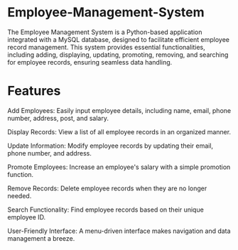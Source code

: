 # Employee-Management-System
The Employee Management System is a Python-based application integrated with a MySQL database, designed to facilitate efficient employee record management. This system provides essential functionalities, including adding, displaying, updating, promoting, removing, and searching for employee records, ensuring seamless data handling.

# Features
Add Employees: Easily input employee details, including name, email, phone number, address, post, and salary.

Display Records: View a list of all employee records in an organized manner.

Update Information: Modify employee records by updating their email, phone number, and address.

Promote Employees: Increase an employee's salary with a simple promotion function.

Remove Records: Delete employee records when they are no longer needed.

Search Functionality: Find employee records based on their unique employee ID.

User-Friendly Interface: A menu-driven interface makes navigation and data management a breeze.



